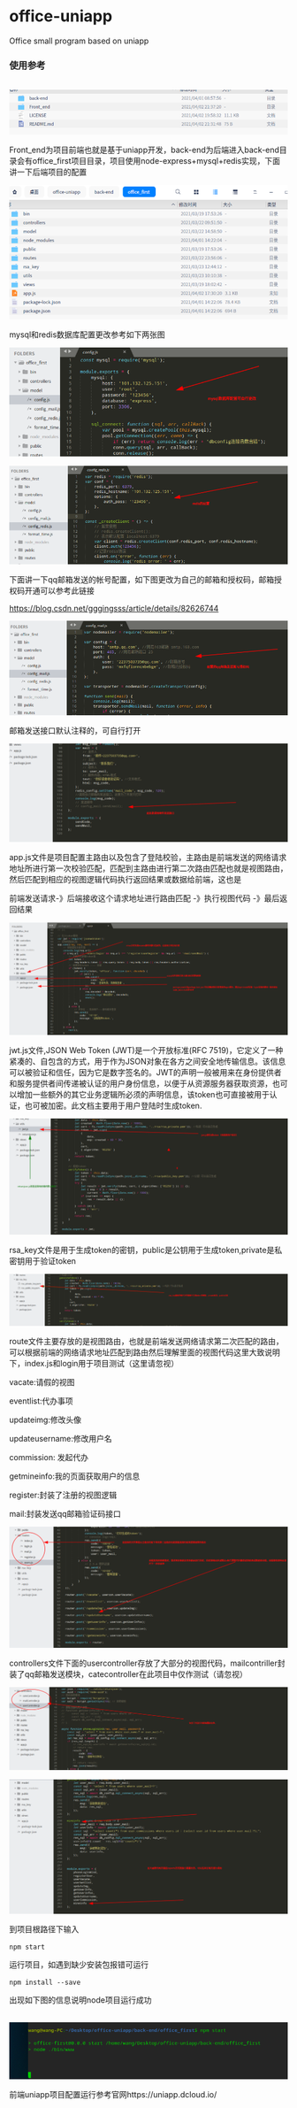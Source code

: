 # office-uniapp
Office small program based on uniapp

<h3>使用参考</h3>

​	![](.images/2021-04-02_21-50.png)

Front_end为项目前端也就是基于uniapp开发，back-end为后端进入back-end目录会有office_first项目目录，项目使用node-express+mysql+redis实现，下面讲一下后端项目的配置

![](./.images/node项目目录.png)

mysql和redis数据库配置更改参考如下两张图

![](./.images/mysql.png)

![](./.images/redis.png)

下面讲一下qq邮箱发送的帐号配置，如下图更改为自己的邮箱和授权码，邮箱授权码开通可以参考此链接

https://blog.csdn.net/gggingsss/article/details/82626744

![](./.images/mail_send.png)

邮箱发送接口默认注释的，可自行打开

![](./.images/send.png)

app.js文件是项目配置主路由以及包含了登陆校验，主路由是前端发送的网络请求地址所进行第一次校验匹配，匹配到主路由进行第二次路由匹配也就是视图路由，然后匹配到相应的视图逻辑代码执行返回结果或数据给前端，这也是

前端发送请求-》后端接收这个请求地址进行路由匹配 -》执行视图代码 -》最后返回结果

![](.images/app_js.png)

jwt.js文件,JSON Web Token (JWT)是一个开放标准(RFC 7519)，它定义了一种紧凑的、自包含的方式，用于作为JSON对象在各方之间安全地传输信息。该信息可以被验证和信任，因为它是数字签名的。JWT的声明一般被用来在身份提供者和服务提供者间传递被认证的用户身份信息，以便于从资源服务器获取资源，也可以增加一些额外的其它业务逻辑所必须的声明信息，该token也可直接被用于认证，也可被加密。此文档主要用于用户登陆时生成token.

![](.images/jwt_js.png)

rsa_key文件是用于生成token的密钥，public是公钥用于生成token,private是私密钥用于验证token

![](.images/rsa_key.png)

route文件主要存放的是视图路由，也就是前端发送网络请求第二次匹配的路由，可以根据前端的网络请求地址匹配到路由然后理解里面的视图代码这里大致说明下，index.js和login用于项目测试（这里请忽视）

vacate:请假的视图

eventlist:代办事项

updateimg:修改头像

updateusername:修改用户名

commission: 发起代办

getmineinfo:我的页面获取用户的信息

register:封装了注册的视图逻辑

mail:封装发送qq邮箱验证码接口

![](.images/routes.png)

controllers文件下面的usercontroller存放了大部分的视图代码，mailcontriller封装了qq邮箱发送模块，catecontroller在此项目中仅作测试（请忽视）

![](.images/controller.png)

![](.images/jj.png)

到项目根路径下输入

```node
npm start
```

运行项目，如遇到缺少安装包报错可运行

```node
npm install --save
```

出现如下图的信息说明node项目运行成功

​	![](./.images/node_start.png)

前端uniapp项目配置运行参考官网https://uniapp.dcloud.io/